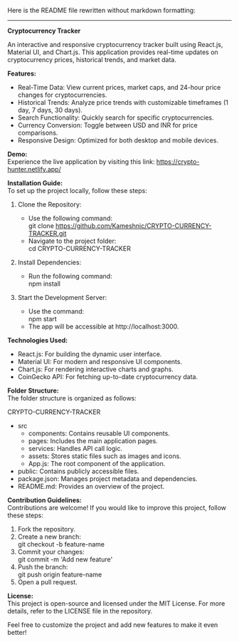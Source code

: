 Here is the README file rewritten without markdown formatting:  

---

**Cryptocurrency Tracker**  

An interactive and responsive cryptocurrency tracker built using React.js, Material UI, and Chart.js. This application provides real-time updates on cryptocurrency prices, historical trends, and market data.  

**Features:**  
- Real-Time Data: View current prices, market caps, and 24-hour price changes for cryptocurrencies.  
- Historical Trends: Analyze price trends with customizable timeframes (1 day, 7 days, 30 days).  
- Search Functionality: Quickly search for specific cryptocurrencies.  
- Currency Conversion: Toggle between USD and INR for price comparisons.  
- Responsive Design: Optimized for both desktop and mobile devices.  

**Demo:**  
Experience the live application by visiting this link: https://crypto-hunter.netlify.app/  

**Installation Guide:**  
To set up the project locally, follow these steps:  
1. Clone the Repository:  
   - Use the following command:  
     git clone https://github.com/Kameshnic/CRYPTO-CURRENCY-TRACKER.git  
   - Navigate to the project folder:  
     cd CRYPTO-CURRENCY-TRACKER  

2. Install Dependencies:  
   - Run the following command:  
     npm install  

3. Start the Development Server:  
   - Use the command:  
     npm start  
   - The app will be accessible at http://localhost:3000.  

**Technologies Used:**  
- React.js: For building the dynamic user interface.  
- Material UI: For modern and responsive UI components.  
- Chart.js: For rendering interactive charts and graphs.  
- CoinGecko API: For fetching up-to-date cryptocurrency data.  

**Folder Structure:**  
The folder structure is organized as follows:  

CRYPTO-CURRENCY-TRACKER  
- src  
  - components: Contains reusable UI components.  
  - pages: Includes the main application pages.  
  - services: Handles API call logic.  
  - assets: Stores static files such as images and icons.  
  - App.js: The root component of the application.  
- public: Contains publicly accessible files.  
- package.json: Manages project metadata and dependencies.  
- README.md: Provides an overview of the project.  

**Contribution Guidelines:**  
Contributions are welcome! If you would like to improve this project, follow these steps:  
1. Fork the repository.  
2. Create a new branch:  
   git checkout -b feature-name  
3. Commit your changes:  
   git commit -m 'Add new feature'  
4. Push the branch:  
   git push origin feature-name  
5. Open a pull request.  

**License:**  
This project is open-source and licensed under the MIT License. For more details, refer to the LICENSE file in the repository.  

Feel free to customize the project and add new features to make it even better!  
